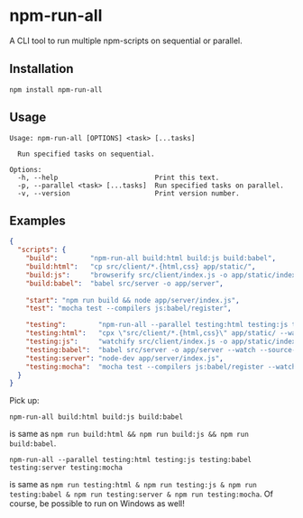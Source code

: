 # npm-run-all

A CLI tool to run multiple npm-scripts on sequential or parallel.

## Installation

```
npm install npm-run-all
```

## Usage

```
Usage: npm-run-all [OPTIONS] <task> [...tasks]

  Run specified tasks on sequential.
  
Options:
  -h, --help                        Print this text.
  -p, --parallel <task> [...tasks]  Run specified tasks on parallel.
  -v, --version                     Print version number.
```

## Examples

```json
{
  "scripts": {
    "build":        "npm-run-all build:html build:js build:babel",
    "build:html":   "cp src/client/*.{html,css} app/static/",
    "build:js":     "browserify src/client/index.js -o app/static/index.js",
    "build:babel":  "babel src/server -o app/server",
    
    "start": "npm run build && node app/server/index.js",
    "test": "mocha test --compilers js:babel/register",

    "testing":        "npm-run-all --parallel testing:html testing:js testing:babel testing:server testing:mocha",
    "testing:html":   "cpx \"src/client/*.{html,css}\" app/static/ --watch",
    "testing:js":     "watchify src/client/index.js -o app/static/index.js",
    "testing:babel":  "babel src/server -o app/server --watch --source-maps-inline",
    "testing:server": "node-dev app/server/index.js",
    "testing:mocha":  "mocha test --compilers js:babel/register --watch --colors",
  }
}
```

Pick up:

```
npm-run-all build:html build:js build:babel
```

is same as `npm run build:html && npm run build:js && npm run build:babel`.

```
npm-run-all --parallel testing:html testing:js testing:babel testing:server testing:mocha
```

is same as `npm run testing:html & npm run testing:js & npm run testing:babel & npm run testing:server & npm run testing:mocha`.
Of course, be possible to run on Windows as well!
